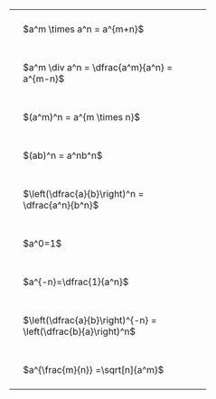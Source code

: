 ---
---

#  
<br>
<style type="text/css">
#T_c069b th.col_heading {
  text-align: left;
  font-size: 1em;
}
#T_c069b td {
  text-align: left;
  font-size: 1em;
  padding: 1.5em;
}
#T_c069b_row0_col0, #T_c069b_row1_col0, #T_c069b_row2_col0, #T_c069b_row3_col0, #T_c069b_row4_col0, #T_c069b_row5_col0, #T_c069b_row6_col0, #T_c069b_row7_col0, #T_c069b_row8_col0 {
  width: 300px;
  white-space: pre-wrap;
}
</style>
<table id="T_c069b">
  <thead>
  </thead>
  <tbody>
    <tr>
      <td id="T_c069b_row0_col0" class="data row0 col0" >$a^m \times a^n = a^{m+n}$</td>
    </tr>
    <tr>
      <td id="T_c069b_row1_col0" class="data row1 col0" >$a^m \div a^n = \dfrac{a^m}{a^n} = a^{m-n}$</td>
    </tr>
    <tr>
      <td id="T_c069b_row2_col0" class="data row2 col0" >$(a^m)^n = a^{m \times n}$</td>
    </tr>
    <tr>
      <td id="T_c069b_row3_col0" class="data row3 col0" >$(ab)^n = a^nb^n$</td>
    </tr>
    <tr>
      <td id="T_c069b_row4_col0" class="data row4 col0" >$\left(\dfrac{a}{b}\right)^n = \dfrac{a^n}{b^n}$</td>
    </tr>
    <tr>
      <td id="T_c069b_row5_col0" class="data row5 col0" >$a^0=1$</td>
    </tr>
    <tr>
      <td id="T_c069b_row6_col0" class="data row6 col0" >$a^{-n}=\dfrac{1}{a^n}$</td>
    </tr>
    <tr>
      <td id="T_c069b_row7_col0" class="data row7 col0" >$\left(\dfrac{a}{b}\right)^{-n} = \left(\dfrac{b}{a}\right)^n$</td>
    </tr>
    <tr>
      <td id="T_c069b_row8_col0" class="data row8 col0" >$a^{\frac{m}{n}} =\sqrt[n]{a^m}$</td>
    </tr>
  </tbody>
</table>
